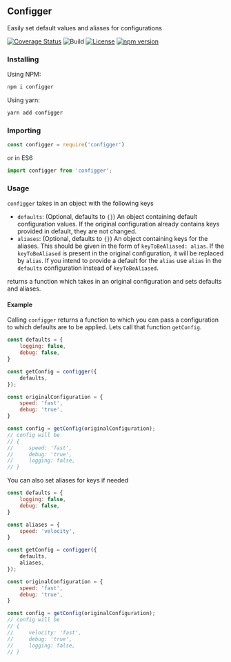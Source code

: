 ## Configger

Easily set default values and aliases for configurations

[![Coverage Status](https://coveralls.io/repos/github/eskawl/configger/badge.svg?branch=master)](https://coveralls.io/github/eskawl/configger?branch=master)
![Build](https://github.com/eskawl/configger/workflows/Build/badge.svg)
[![License](https://badgen.net/npm/license/@eskawl/configger)](https://www.npmjs.org/package/@eskawl/configger)
[![npm version](https://img.shields.io/npm/v/@eskawl/configger.svg?logo=npm&style=popout)](https://www.npmjs.org/package/@eskawl/configger)

### Installing

Using NPM:

```bash
npm i configger
```

Using yarn:

```bash
yarn add configger
```



### Importing
```js
const configger = require('configger')
```
or in ES6
```js
import configger from 'configger';
```

### Usage 
`configger` takes in an object with the following keys
- `defaults`: (Optional, defaults to `{}`) An object containing default configuration values. If the original configuration already contains keys provided in default, they are not changed.
- `aliases`: (Optional, defaults to `{}`) An object containing keys for the aliases. This should be given in the form of `keyToBeAliased: alias`. If the `keyToBeAliased` is present in the original configuration, it will be replaced by `alias`. If you intend to provide a default for the `alias` use `alias` in the `defaults` configuration instead of `keyToBeAliased`.

returns a function which takes in an original configuration and sets defaults and aliases.


#### Example
Calling `configger` returns a function to which you can pass a configuration to which defaults are to be applied. Lets call that function `getConfig`.

```js
const defaults = {
    logging: false,
    debug: false,
}

const getConfig = configger({
    defaults,
});

const originalConfiguration = {
    speed: 'fast',
    debug: 'true',
}

const config = getConfig(originalConfiguration);
// config will be
// {
//     speed: 'fast',
//     debug: 'true',
//     logging: false,
// }
```
You can also set aliases for keys if needed
```js
const defaults = {
    logging: false,
    debug: false,
}

const aliases = {
    speed: 'velocity',
}

const getConfig = configger({
    defaults,
    aliases,
});

const originalConfiguration = {
    speed: 'fast',
    debug: 'true',
}

const config = getConfig(originalConfiguration);
// config will be
// {
//     velocity: 'fast',
//     debug: 'true',
//     logging: false,
// }
```
